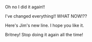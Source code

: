 Oh no I did it again!!

I've changed everything!! WHAT NOW!??

Here's Jim's new line. I hope you like it.

Britney! Stop doing it again all the time!
